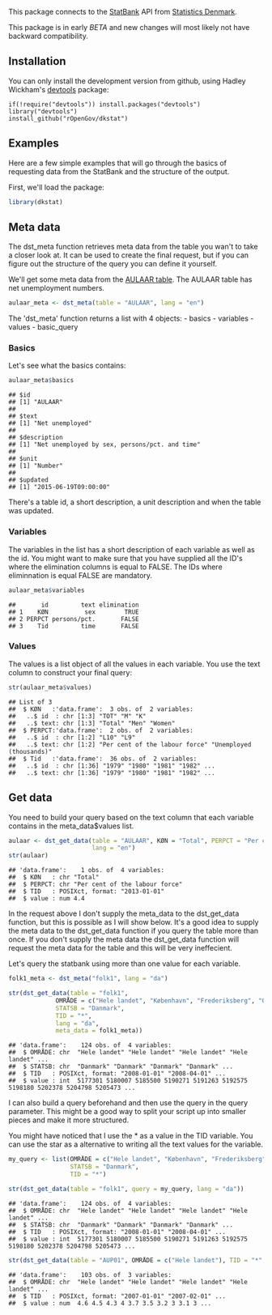 This package connects to the [StatBank](http://www.statistikbanken.dk/statbank5a/) API from [Statistics Denmark](http://www.dst.dk).

This package is in early *BETA* and new changes will most likely not have backward compatibility.

Installation
------------

You can only install the development version from github, using Hadley Wickham's [devtools](http://cran.r-project.org/web/packages/devtools/index.html) package:

    if(!require("devtools")) install.packages("devtools")
    library("devtools")
    install_github("rOpenGov/dkstat")

Examples
--------

Here are a few simple examples that will go through the basics of requesting data from the StatBank and the structure of the output.

First, we'll load the package:

``` r
library(dkstat)
```

Meta data
---------

The dst\_meta function retrieves meta data from the table you wan't to take a closer look at. It can be used to create the final request, but if you can figure out the structure of the query you can define it yourself.

We'll get some meta data from the [AULAAR table](http://www.statistikbanken.dk/AULAAR). The AULAAR table has net unemployment numbers.

``` r
aulaar_meta <- dst_meta(table = "AULAAR", lang = "en")
```

The 'dst\_meta' function returns a list with 4 objects: - basics - variables - values - basic\_query

### Basics

Let's see what the basics contains:

``` r
aulaar_meta$basics
```

    ## $id
    ## [1] "AULAAR"
    ## 
    ## $text
    ## [1] "Net unemployed"
    ## 
    ## $description
    ## [1] "Net unemployed by sex, persons/pct. and time"
    ## 
    ## $unit
    ## [1] "Number"
    ## 
    ## $updated
    ## [1] "2015-06-19T09:00:00"

There's a table id, a short description, a unit description and when the table was updated.

### Variables

The variables in the list has a short description of each variable as well as the id. You might want to make sure that you have supplied all the ID's where the elimination columns is equal to FALSE. The IDs where eliminnation is equal FALSE are mandatory.

``` r
aulaar_meta$variables
```

    ##       id         text elimination
    ## 1    KØN          sex        TRUE
    ## 2 PERPCT persons/pct.       FALSE
    ## 3    Tid         time       FALSE

### Values

The values is a list object of all the values in each variable. You use the text column to construct your final query:

``` r
str(aulaar_meta$values)
```

    ## List of 3
    ##  $ KØN   :'data.frame':  3 obs. of  2 variables:
    ##   ..$ id  : chr [1:3] "TOT" "M" "K"
    ##   ..$ text: chr [1:3] "Total" "Men" "Women"
    ##  $ PERPCT:'data.frame':  2 obs. of  2 variables:
    ##   ..$ id  : chr [1:2] "L10" "L9"
    ##   ..$ text: chr [1:2] "Per cent of the labour force" "Unemployed (thousands)"
    ##  $ Tid   :'data.frame':  36 obs. of  2 variables:
    ##   ..$ id  : chr [1:36] "1979" "1980" "1981" "1982" ...
    ##   ..$ text: chr [1:36] "1979" "1980" "1981" "1982" ...

Get data
--------

You need to build your query based on the text column that each variable contains in the meta\_data$values list.

``` r
aulaar <- dst_get_data(table = "AULAAR", KØN = "Total", PERPCT = "Per cent of the labour force", Tid = 2013,
                       lang = "en")
str(aulaar)
```

    ## 'data.frame':    1 obs. of  4 variables:
    ##  $ KØN   : chr "Total"
    ##  $ PERPCT: chr "Per cent of the labour force"
    ##  $ TID   : POSIXct, format: "2013-01-01"
    ##  $ value : num 4.4

In the request above I don't supply the meta\_data to the dst\_get\_data function, but this is possible as I will show below. It's a good idea to supply the meta data to the dst\_get\_data function if you query the table more than once. If you don't supply the meta data the dst\_get\_data function will request the meta data for the table and this will be very ineffecient.

Let's query the statbank using more than one value for each variable.

``` r
folk1_meta <- dst_meta("folk1", lang = "da")

str(dst_get_data(table = "folk1", 
             OMRÅDE = c("Hele landet", "København", "Frederiksberg", "Odense"), 
             STATSB = "Danmark", 
             TID = "*", 
             lang = "da", 
             meta_data = folk1_meta))
```

    ## 'data.frame':    124 obs. of  4 variables:
    ##  $ OMRÅDE: chr  "Hele landet" "Hele landet" "Hele landet" "Hele landet" ...
    ##  $ STATSB: chr  "Danmark" "Danmark" "Danmark" "Danmark" ...
    ##  $ TID   : POSIXct, format: "2008-01-01" "2008-04-01" ...
    ##  $ value : int  5177301 5180007 5185500 5190271 5191263 5192575 5198180 5202378 5204798 5205473 ...

I can also build a query beforehand and then use the query in the query parameter. This might be a good way to split your script up into smaller pieces and make it more structured.

You might have noticed that I use the \* as a value in the TID variable. You can use the star as a alternative to writing all the text values for the variable.

``` r
my_query <- list(OMRÅDE = c("Hele landet", "København", "Frederiksberg", "Odense"),
                 STATSB = "Danmark",
                 TID = "*")

str(dst_get_data(table = "folk1", query = my_query, lang = "da"))
```

    ## 'data.frame':    124 obs. of  4 variables:
    ##  $ OMRÅDE: chr  "Hele landet" "Hele landet" "Hele landet" "Hele landet" ...
    ##  $ STATSB: chr  "Danmark" "Danmark" "Danmark" "Danmark" ...
    ##  $ TID   : POSIXct, format: "2008-01-01" "2008-04-01" ...
    ##  $ value : int  5177301 5180007 5185500 5190271 5191263 5192575 5198180 5202378 5204798 5205473 ...

``` r
str(dst_get_data(table = "AUP01", OMRÅDE = c("Hele landet"), TID = "*", lang = "da"))
```

    ## 'data.frame':    103 obs. of  3 variables:
    ##  $ OMRÅDE: chr  "Hele landet" "Hele landet" "Hele landet" "Hele landet" ...
    ##  $ TID   : POSIXct, format: "2007-01-01" "2007-02-01" ...
    ##  $ value : num  4.6 4.5 4.3 4 3.7 3.5 3.2 3 3.1 3 ...
